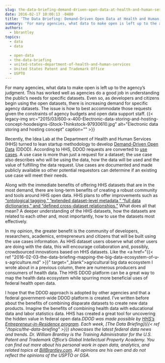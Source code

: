 ```yaml
---
slug: the-data-briefing-demand-driven-open-data-at-health-and-human-services
date: 2016-02-17 10:00:13 -0400
title: 'The Data Briefing: Demand-Driven Open Data at Health and Human Services'
summary: 'For many agencies, what data to make open is left up to the agency’s judgment. This has worked well as agencies do a good job in understanding the public’s needs for specific datasets. Even so, as developers and citizens begin using the open datasets, there is increasing demand for specific agency datasets. The issue is'
authors:
  - bbrantley
topics:
  - data
  - data
  
  - open-data
  - the-data-briefing
  - united-states-department-of-health-and-human-services
  - United States Patent and Trademark Office
  - USPTO
---
```


For many agencies, what data to make open is left up to the agency’s judgment. This has worked well as agencies do a good job in understanding the public’s needs for specific datasets. Even so, as developers and citizens begin using the open datasets, there is increasing demand for specific agency datasets. The issue is how to best accommodate those requests given the constraints of agency budgets and open data support staff. {{< legacy-img src="2015/03/600-x-400-Electronic-data-storing-and-hosting-concept-hoodesigns-iStock-Thinkstock-97930610.jpg" alt="Electronic data storing and hosting concept" caption="" >}} 

Recently, the Idea Lab at the Department of Health and Human Services (HHS) turned to lean startup methodology to develop [Demand-Driven Open Data](http://ddod.healthdata.gov/wiki/Main_Page) (DDOD). According to HHS, DDOD requests are converted to <a href="http://www.usability.gov/how-to-and-tools/methods/use-cases.html" target="_blank">use cases</a>. A use case is more than just a request for a dataset; the use case also describes who will be using the data, how the data will be used and the value of fulfilling the data request. Use cases are documented and made publicly available so other potential requestors can determine if an existing use case will meet their needs.

Along with the immediate benefits of offering HHS datasets that are in the most demand, there are long-term benefits of creating a robust community and tools around HHS open data. HHS plans to offer improvements such as <a href="http://www.hhs.gov/idealab/projects-item/demand-driven-open-data/" target="_blank">“ontological tagging,” “extended dataset-level metadata,” “full data dictionaries,” and “defined cross-dataset relationships.”</a> What does all that mean? A deeper understanding of the HHS datasets, how the datasets are related to each other and, most importantly, how to use the datasets most effectively.

In my opinion, the greater benefit is the community of developers, researchers, academics, entrepreneurs and citizens that will be built using the use cases information. As HHS dataset users observe what other users are doing with the data, this will encourage collaboration and, possibly, crowdsourced innovations based on HHS datasets. Like the <a href="{{< ref "2016-02-03-the-data-briefing-mapping-the-big-data-ecosystem-of-u-s-agriculture.md" >}}" target="_blank">agricultural big data ecosystem</a> I wrote about in a previous column, there are numerous producers and consumers of health data. The HHS DDOD platform can be a great way to map the health data ecosystem while spurring more beneficial uses of federal health open data.

I hope that the DDOD approach is adopted by other agencies and that a federal government-wide DDOD platform is created. I’ve written before about the benefits of combining disparate datasets to create new data products. Imagine the benefits of combining health data with educational data and labor statistics data. HHS has created a great tool for uncovering the hidden value in federal open data._DDOD was made possible by [HHS&#8217;s Entrepreneur-in-Residence program](http://www.hhs.gov/idealab/projects-item/demand-driven-open-data/)._</div> _Each week, [The Data Briefing]({{< ref "/topics/the-data-briefing" >}}) showcases the latest federal data news and trends._
_Dr. William Brantley is the Training Administrator for the U.S. Patent and Trademark Office’s Global Intellectual Property Academy. You can find out more about his personal work in open data, analytics, and related topics at [BillBrantley.com](http://billbrantley.com/). All opinions are his own and do not reflect the opinions of the USPTO or GSA._